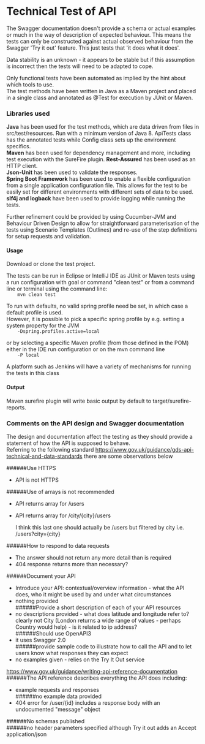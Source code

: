 # Technical Test of API

The Swagger documentation doesn't provide a schema or actual examples or much in the way of description of expected behaviour. This means the tests can only be constructed against actual observed behaviour from the Swagger 'Try it out' feature.  This just tests that 'it does what it does'.<br>

Data stability is an unknown - it appears to be stable but if this assumption is incorrect then the tests will need to be adapted to cope.<br>

Only functional tests have been automated as implied by the hint about which tools to use.<br>
The test methods have been written in Java as a Maven project and placed in a single class and annotated as @Test for execution by JUnit or Maven.<br>

### Libraries used
**Java** has been used for the test methods, which are data driven from files in src/test/resources. Run with a minimum version of Java 8. 
ApiTests class has the annotated tests while Config class sets up the environment specifics.<br>
**Maven** has been used for dependency management and more, including test execution with the SureFire plugin.
**Rest-Assured** has been used as an HTTP client.<br>
**Json-Unit** has been used to validate the responses.<br>
**Spring Boot Framework** has been used to enable a flexible configuration from a single application configuration file. This allows for the test to be easily set for different environments with different sets of data to be used.<br> 
**slf4j and logback** have been used to provide logging while running the tests.<br>

Further refinement could be provided by using Cucumber-JVM and Behaviour Driven Design to allow for straightforward parameterisation of the tests using Scenario Templates (Outlines)
and re-use of the step definitions for setup requests and validation.<br>

#### Usage

Download or clone the test project.<br>

The tests can be run in Eclipse or IntelliJ IDE as JUnit or Maven tests using a run configuration with goal or command "clean test" or from a command line or terminal using the command line: <br>
`    mvn clean test`

To run with defaults, no valid spring profile need be set, in which case a default profile is used.<br>
However, it is possible to pick a specific spring profile by e.g. setting a system property for the JVM<br>
`    -Dspring.profiles.active=local`

or by selecting a specific Maven profile (from those defined in the POM) either in the IDE run configuration or on the mvn command line<br>
`    -P local`

A platform such as Jenkins will have a variety of mechanisms for running the tests in this class <br>

#### Output
Maven surefire plugin will write basic output by default to target/surefire-reports.<br>


### Comments on the API design and Swagger documentation
The design and documentation affect the testing as they should provide a statement of how the API is supposed to behave.<br>
Referring to the following standard https://www.gov.uk/guidance/gds-api-technical-and-data-standards there are some observations below<br>

######Use HTTPS<br>
  * API is not HTTPS<br>

######Use of arrays is not recommended<br>
  * API returns array for /users<br>
  * API returns array for /city/{city}/users<br>
	
	I think this last one should actually be /users but filtered by city i.e. /users?city={city}<br>

######How to respond to data requests<br>
  * The answer should not return any more detail than is required<br>
  * 404 response returns more than necessary?<br>


######Document your API<br>
  * Introduce your API: contextual/overview information - what the API does, who it might be used by and under what circumstances<br>
  * nothing provided<br>
######Provide a short description of each of your API resources <br>
  * no descriptions provided - what does latitude and longitude refer to?  clearly not City (London returns a wide range of values - perhaps Country would help) - is it related to ip address?<br>
######Should use OpenAPI3<br>
  * it uses Swagger 2.0<br>
######provide sample code to illustrate how to call the API and to let users know what responses they can expect<br>
  * no examples given - relies on the Try It Out service<br>
	
https://www.gov.uk/guidance/writing-api-reference-documentation<br>
######The API reference describes everything the API does including:<br>
  * example requests and responses<br>
######no example data provided<br>
  * 404 error for /user/{id} includes a response body with an undocumented "message" object<br>


######No schemas published<br>
######no header parameters specified although Try it out adds an Accept application/json<br>
